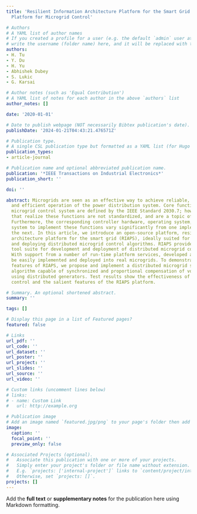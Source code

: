 ```yaml
---
title: 'Resilient Information Architecture Platform for the Smart Grid: A Novel Open-Source
  Platform for Microgrid Control'

# Authors
# A YAML list of author names
# If you created a profile for a user (e.g. the default `admin` user at `content/authors/admin/`), 
# write the username (folder name) here, and it will be replaced with their full name and linked to their profile.
authors:
- H. Tu
- Y. Du
- H. Yu
- Abhishek Dubey
- S. Lukic
- G. Karsai

# Author notes (such as 'Equal Contribution')
# A YAML list of notes for each author in the above `authors` list
author_notes: []

date: '2020-01-01'

# Date to publish webpage (NOT necessarily Bibtex publication's date).
publishDate: '2024-01-21T04:43:21.476571Z'

# Publication type.
# A single CSL publication type but formatted as a YAML list (for Hugo requirements).
publication_types:
- article-journal

# Publication name and optional abbreviated publication name.
publication: '*IEEE Transactions on Industrial Electronics*'
publication_short: ''

doi: ''

abstract: Microgrids are seen as an effective way to achieve reliable, resilient,
  and efficient operation of the power distribution system. Core functions of the
  microgrid control system are defined by the IEEE Standard 2030.7; however, the algorithms
  that realize these functions are not standardized, and are a topic of research.
  Furthermore, the corresponding controller hardware, operating system, and communication
  system to implement these functions vary significantly from one implementation to
  the next. In this article, we introduce an open-source platform, resilient information
  architecture platform for the smart grid (RIAPS), ideally suited for implementing
  and deploying distributed microgrid control algorithms. RIAPS provides a design-time
  tool suite for development and deployment of distributed microgrid control algorithms.
  With support from a number of run-time platform services, developed algorithms can
  be easily implemented and deployed into real microgrids. To demonstrate the unique
  features of RIAPS, we propose and implement a distributed microgrid secondary control
  algorithm capable of synchronized and proportional compensation of voltage unbalance
  using distributed generators. Test results show the effectiveness of the proposed
  control and the salient features of the RIAPS platform.

# Summary. An optional shortened abstract.
summary: ''

tags: []

# Display this page in a list of Featured pages?
featured: false

# Links
url_pdf: ''
url_code: ''
url_dataset: ''
url_poster: ''
url_project: ''
url_slides: ''
url_source: ''
url_video: ''

# Custom links (uncomment lines below)
# links:
# - name: Custom Link
#   url: http://example.org

# Publication image
# Add an image named `featured.jpg/png` to your page's folder then add a caption below.
image:
  caption: ''
  focal_point: ''
  preview_only: false

# Associated Projects (optional).
#   Associate this publication with one or more of your projects.
#   Simply enter your project's folder or file name without extension.
#   E.g. `projects: ['internal-project']` links to `content/project/internal-project/index.md`.
#   Otherwise, set `projects: []`.
projects: []
---
```


Add the **full text** or **supplementary notes** for the publication here using Markdown formatting.
